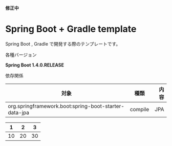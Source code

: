 **修正中**


Spring Boot + Gradle template
=============

Spring Boot , Gradle で開発する際のテンプレートです。


各種バージョン  

**Spring Boot 1.4.0.RELEASE**


依存関係



| 対象        | 種類           | 内容  |
| ------------- |:-------------:| -----:|
| org.springframework.boot:spring-boot-starter-data-jpa      | compile | JPA |


|1|2|3|
|---|---|---|
|10|20|30|

